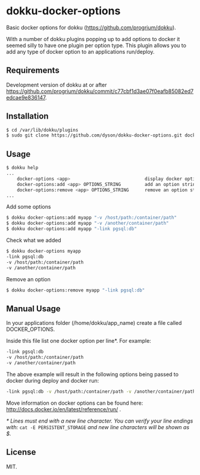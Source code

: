dokku-docker-options
========================

Basic docker options for dokku (https://github.com/progrium/dokku).

With a number of dokku plugins popping up to add options to docker it seemed silly to have one plugin per option type. This plugin allows you to add any type of docker option to an applications run/deploy.

Requirements
------------

Development version of dokku at or after https://github.com/progrium/dokku/commit/c77cbf1d3ae07f0eafb85082ed7edcae9e836147.

Installation
------------

```bash
$ cd /var/lib/dokku/plugins
$ sudo git clone https://github.com/dyson/dokku-docker-options.git docker-options
````

Usage
-----

```bash
$ dokku help
...
    docker-options <app>                            display docker options for an app
    docker-options:add <app> OPTIONS_STRING         add an option string an app
    docker-options:remove <app> OPTIONS_STRING      remove an option string from an app
...
````

Add some options

```bash
$ dokku docker-options:add myapp "-v /host/path:/container/path"
$ dokku docker-options:add myapp "-v /another/container/path"
$ dokku docker-options:add myapp "-link pgsql:db"
```

Check what we added

```bash
$ dokku docker-options myapp
-link pgsql:db
-v /host/path:/container/path
-v /another/container/path
```

Remove an option
```bash
$ dokku docker-options:remove myapp "-link pgsql:db"
```

Manual Usage
------------

In your applications folder (/home/dokku/app_name) create a file called DOCKER_OPTIONS.

Inside this file list one docker option per line*. For example:

```bash
-link pgsql:db
-v /host/path:/container/path
-v /another/container/path
```

The above example will result in the following options being passed to docker during deploy and docker run:

```bash
-link pgsql:db -v /host/path:/container/path -v /another/container/path
```

Move information on docker options can be found here: http://docs.docker.io/en/latest/reference/run/ .

_* Lines must end with a new line character. You can verify your line endings with:_ `cat -E PERSISTENT_STORAGE`
_and new line characters will be shown as $._

License
-------

MIT.
